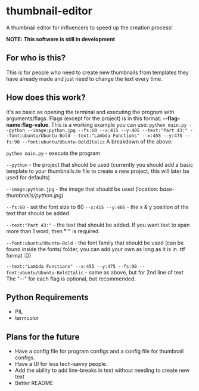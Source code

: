 # thumbnail-editor
A thumbnail editor for influencers to speed up the creation process!

**NOTE: This software is still in development**

## For who is this?
This is for people who need to create new thumbnails from templates they have already made and just need to change the text every time.

## How does this work?
It's as basic as opening the terminal and executing the program with arguments/flags. Flags (except for the project) is in this format: **--flag-name:flag-value**. This is a working example you can use: `python main.py --python --image:python.jpg --fs:60 --x:415 --y:405 --text:"Part 43:" --font:ubuntu/Ubuntu-Bold --text:"Lambda Functions" --x:455 --y:475 --fs:90 --font:ubuntu/Ubuntu-BoldItalic`
A breakdown of the above:

`python main.py` - execute the program

`--python` - the project that should be used (currently you should add a basic template to your thumbnails.te file to create a new project, this will later be used for defaults)

`--image:python.jpg` - the image that should be used (location: *base-thumbnails/python.jpg*)

`--fs:60` - set the font size to 60
`--x:415 --y:405` - the x & y position of the text that should be added

`--text:"Part 43:"` - the text that should be added. If you want text to span more than 1 word, then **" "** is required.

`--font:ubuntu/Ubuntu-Bold` - the font family that should be used (can be found inside the fonts/ folder, you can add your own as long as it is in .ttf format :D)

`--text:"Lambda Functions" --x:455 --y:475 --fs:90 --font:ubuntu/Ubuntu-BoldItalic` - same as above, but for 2nd line of text
The "--" for each flag is optional, but recommended.

## Python Requirements
- PIL
- termcolor

## Plans for the future
- Have a config file for program configs and a config file for thumbnail configs.
- Have a UI for less tech-savvy people.
- Add the ability to add line-breaks in text without needing to create new text
- Better README